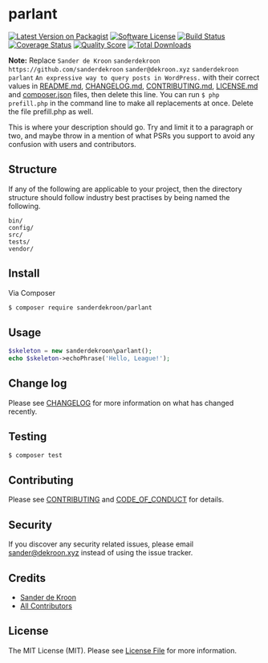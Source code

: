 # parlant

[![Latest Version on Packagist][ico-version]][link-packagist]
[![Software License][ico-license]](LICENSE.md)
[![Build Status][ico-travis]][link-travis]
[![Coverage Status][ico-scrutinizer]][link-scrutinizer]
[![Quality Score][ico-code-quality]][link-code-quality]
[![Total Downloads][ico-downloads]][link-downloads]

**Note:** Replace ```Sander de Kroon``` ```sanderdekroon``` ```https://github.com/sanderdekroon``` ```sander@dekroon.xyz``` ```sanderdekroon``` ```parlant``` ```An expressive way to query posts in WordPress.``` with their correct values in [README.md](README.md), [CHANGELOG.md](CHANGELOG.md), [CONTRIBUTING.md](CONTRIBUTING.md), [LICENSE.md](LICENSE.md) and [composer.json](composer.json) files, then delete this line. You can run `$ php prefill.php` in the command line to make all replacements at once. Delete the file prefill.php as well.

This is where your description should go. Try and limit it to a paragraph or two, and maybe throw in a mention of what
PSRs you support to avoid any confusion with users and contributors.

## Structure

If any of the following are applicable to your project, then the directory structure should follow industry best practises by being named the following.

```
bin/        
config/
src/
tests/
vendor/
```


## Install

Via Composer

``` bash
$ composer require sanderdekroon/parlant
```

## Usage

``` php
$skeleton = new sanderdekroon\parlant();
echo $skeleton->echoPhrase('Hello, League!');
```

## Change log

Please see [CHANGELOG](CHANGELOG.md) for more information on what has changed recently.

## Testing

``` bash
$ composer test
```

## Contributing

Please see [CONTRIBUTING](CONTRIBUTING.md) and [CODE_OF_CONDUCT](CODE_OF_CONDUCT.md) for details.

## Security

If you discover any security related issues, please email sander@dekroon.xyz instead of using the issue tracker.

## Credits

- [Sander de Kroon][link-author]
- [All Contributors][link-contributors]

## License

The MIT License (MIT). Please see [License File](LICENSE.md) for more information.

[ico-version]: https://img.shields.io/packagist/v/sanderdekroon/parlant.svg?style=flat-square
[ico-license]: https://img.shields.io/badge/license-MIT-brightgreen.svg?style=flat-square
[ico-travis]: https://img.shields.io/travis/sanderdekroon/parlant/master.svg?style=flat-square
[ico-scrutinizer]: https://img.shields.io/scrutinizer/coverage/g/sanderdekroon/parlant.svg?style=flat-square
[ico-code-quality]: https://img.shields.io/scrutinizer/g/sanderdekroon/parlant.svg?style=flat-square
[ico-downloads]: https://img.shields.io/packagist/dt/sanderdekroon/parlant.svg?style=flat-square

[link-packagist]: https://packagist.org/packages/sanderdekroon/parlant
[link-travis]: https://travis-ci.org/sanderdekroon/parlant
[link-scrutinizer]: https://scrutinizer-ci.com/g/sanderdekroon/parlant/code-structure
[link-code-quality]: https://scrutinizer-ci.com/g/sanderdekroon/parlant
[link-downloads]: https://packagist.org/packages/sanderdekroon/parlant
[link-author]: https://github.com/sanderdekroon
[link-contributors]: ../../contributors
